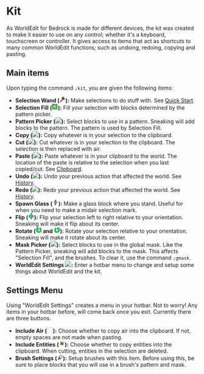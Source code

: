 # Kit

As WorldEdit for Bedrock is made for different devices, the kit was created to make it easier to use on any control; whether it's a keyboard, touchscreen or controller. It gives access to items that act as shortcuts to many common WorldEdit functions; such as undoing, redoing, copying and pasting.

## Main items

Upon typing the command `;kit`, you are given the following items:

* **Selection Wand (<img src="../img/icons/wood_axe.png" class="wedit-icn" id="selection_wand"/>):** Make selections to do stuff with. See [Quick Start](/quick_start).
* **Selection Fill (<img src="../img/icons/selection_fill.png" class="wedit-icn" id="selection_fill"/>):** Fill your selection with blocks determined by the pattern picker.
* **Pattern Picker (<img src="../img/icons/eyedropper.png" class="wedit-icn" id="pattern_picker"/>):** Select blocks to use in a pattern. Sneaking will add blocks to the pattern. The pattern is used by Selection Fill.
* **Copy (<img src="../img/icons/copy.png" class="wedit-icn" id="copy"/>):** Copy whatever is in your selection to the clipboard.
* **Cut (<img src="../img/icons/cut.png" class="wedit-icn" id="cut"/>):** Cut whatever is in your selection to the clipboard. The selection is then replaced with air.
* **Paste (<img src="../img/icons/paste.png" class="wedit-icn"  id="paste"/>):** Paste whatever is in your clipboard to the world. The location of the paste is relative to the selection when you last copied/cut. See [Clipboard](/usage/clipboard).
* **Undo (<img src="../img/icons/undo.png" class="wedit-icn" id="undo"/>):** Undo your previous action that affected the world. See [History](/usage/general/history).
* **Redo (<img src="../img/icons/redo.png" class="wedit-icn" id="redo"/>):** Redo your previous action that affected the world. See [History](/usage/general/history).
* **Spawn Glass (<img src="../img/icons/spawn_glass.png" class="wedit-icn" id="spawn_glass"/>):** Make a glass block where you stand. Useful for when you need to make a midair selection mark.
* **Flip (<img src="../img/icons/flip.png" class="wedit-icn" id="flip"/>):** Flip your selection left to right relative to your orientation. Sneaking will make it flip about its center.
* **Rotate (<img src="../img/icons/rotate_cw.png" class="wedit-icn" id="rotate"/> and <img src="../img/icons/rotate_ccw.png" class="wedit-icn"/>):** Rotate your selection relative to your orientation. Sneaking will make it rotate about its center.
* **Mask Picker (<img src="../img/icons/maskdropper.png" class="wedit-icn" id="mask_picker"/>):** Select blocks to use in the global mask. Like the Pattern Picker, sneaking will add blocks to the mask. This affects "Selection Fill", and the brushes. To clear it, use the command `;gmask`.
* <a name="config"></a>**WorldEdit Settings ![](img/icons/config.png):** Enter a hotbar menu to change and setup some things about WorldEdit and the kit.

## Settings Menu

Using "WorldEdit Settings" creates a menu in your hotbar. Not to worry!  Any items in your hotbar before, will come back once you exit. Currently there are three buttons.

* **Include Air (<img src="../img/icons/include_air.png" class="wedit-icn"/>):** Choose whether to copy air into the clipboard. If not, empty spaces are not made when pasting.
* **Include Entities (<img src="../img/icons/include_entities.png" class="wedit-icn"/>):** Choose whether to copy entities into the clipboard. When cutting, entities in the selection are deleted.
* **Brush Settings (<img src="../img/icons/brush_config.png" class="wedit-icn"/>):** Setup brushes with this item. Before using this, be sure to place blocks that you will use in a brush's pattern and mask.
